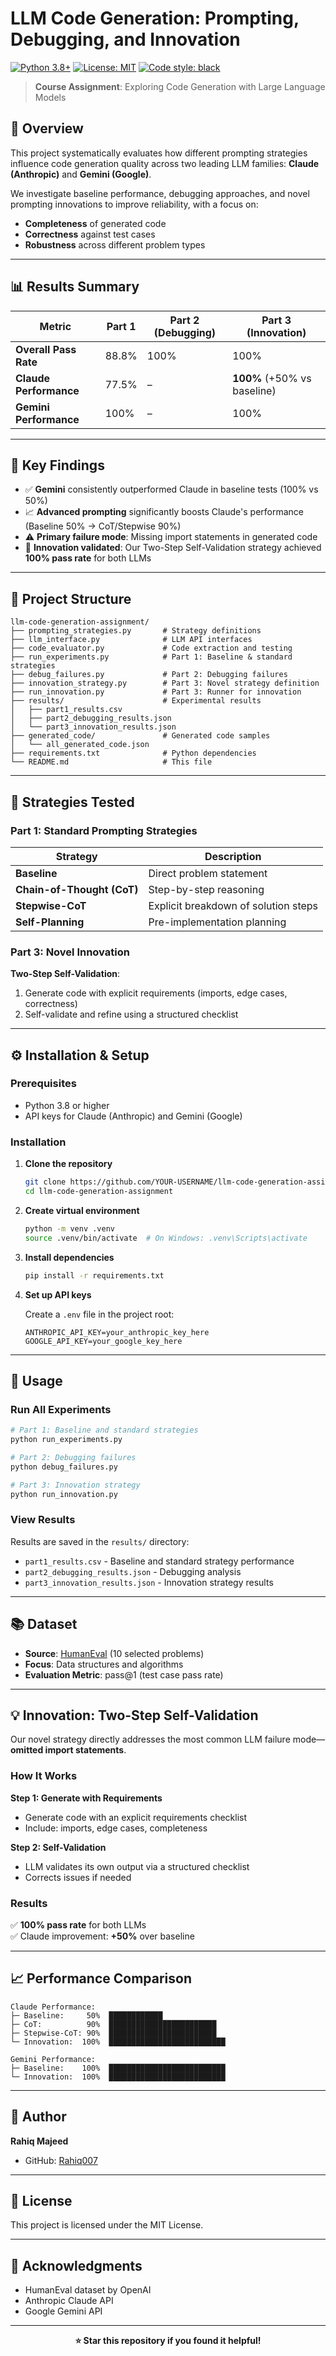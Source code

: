 # LLM Code Generation: Prompting, Debugging, and Innovation

[![Python 3.8+](https://img.shields.io/badge/python-3.8+-blue.svg)](https://www.python.org/downloads/)
[![License: MIT](https://img.shields.io/badge/License-MIT-yellow.svg)](https://opensource.org/licenses/MIT)
[![Code style: black](https://img.shields.io/badge/code%20style-black-000000.svg)](https://github.com/psf/black)

> **Course Assignment**: Exploring Code Generation with Large Language Models

## 📌 Overview

This project systematically evaluates how different prompting strategies influence code generation quality across two leading LLM families: **Claude (Anthropic)** and **Gemini (Google)**.

We investigate baseline performance, debugging approaches, and novel prompting innovations to improve reliability, with a focus on:
- **Completeness** of generated code
- **Correctness** against test cases
- **Robustness** across different problem types

---

## 📊 Results Summary

| Metric | Part 1 | Part 2 (Debugging) | Part 3 (Innovation) |
|--------|--------|-------------------|---------------------|
| **Overall Pass Rate** | 88.8% | 100% | 100% |
| **Claude Performance** | 77.5% | – | **100%** (+50% vs baseline) |
| **Gemini Performance** | 100% | – | 100% |

---

## 🔑 Key Findings

- ✅ **Gemini** consistently outperformed Claude in baseline tests (100% vs 50%)
- 📈 **Advanced prompting** significantly boosts Claude's performance (Baseline 50% → CoT/Stepwise 90%)
- ⚠️ **Primary failure mode**: Missing import statements in generated code
- 🎯 **Innovation validated**: Our Two-Step Self-Validation strategy achieved **100% pass rate** for both LLMs

---

## 📂 Project Structure

```
llm-code-generation-assignment/
├── prompting_strategies.py       # Strategy definitions
├── llm_interface.py              # LLM API interfaces
├── code_evaluator.py             # Code extraction and testing
├── run_experiments.py            # Part 1: Baseline & standard strategies
├── debug_failures.py             # Part 2: Debugging failures
├── innovation_strategy.py        # Part 3: Novel strategy definition
├── run_innovation.py             # Part 3: Runner for innovation
├── results/                      # Experimental results
│   ├── part1_results.csv
│   ├── part2_debugging_results.json
│   └── part3_innovation_results.json
├── generated_code/               # Generated code samples
│   └── all_generated_code.json
├── requirements.txt              # Python dependencies
└── README.md                     # This file
```

---

## 🧪 Strategies Tested

### Part 1: Standard Prompting Strategies

| Strategy | Description |
|----------|-------------|
| **Baseline** | Direct problem statement |
| **Chain-of-Thought (CoT)** | Step-by-step reasoning |
| **Stepwise-CoT** | Explicit breakdown of solution steps |
| **Self-Planning** | Pre-implementation planning |

### Part 3: Novel Innovation

**Two-Step Self-Validation**:
1. Generate code with explicit requirements (imports, edge cases, correctness)
2. Self-validate and refine using a structured checklist

---

## ⚙️ Installation & Setup

### Prerequisites

- Python 3.8 or higher
- API keys for Claude (Anthropic) and Gemini (Google)

### Installation

1. **Clone the repository**
   ```bash
   git clone https://github.com/YOUR-USERNAME/llm-code-generation-assignment.git
   cd llm-code-generation-assignment
   ```

2. **Create virtual environment**
   ```bash
   python -m venv .venv
   source .venv/bin/activate  # On Windows: .venv\Scripts\activate
   ```

3. **Install dependencies**
   ```bash
   pip install -r requirements.txt
   ```

4. **Set up API keys**
   
   Create a `.env` file in the project root:
   ```env
   ANTHROPIC_API_KEY=your_anthropic_key_here
   GOOGLE_API_KEY=your_google_key_here
   ```

---

## 🚀 Usage

### Run All Experiments

```bash
# Part 1: Baseline and standard strategies
python run_experiments.py

# Part 2: Debugging failures
python debug_failures.py

# Part 3: Innovation strategy
python run_innovation.py
```

### View Results

Results are saved in the `results/` directory:
- `part1_results.csv` - Baseline and standard strategy performance
- `part2_debugging_results.json` - Debugging analysis
- `part3_innovation_results.json` - Innovation strategy results

---

## 📚 Dataset

- **Source**: [HumanEval](https://github.com/openai/human-eval) (10 selected problems)
- **Focus**: Data structures and algorithms
- **Evaluation Metric**: pass@1 (test case pass rate)

---

## 💡 Innovation: Two-Step Self-Validation

Our novel strategy directly addresses the most common LLM failure mode—**omitted import statements**.

### How It Works

**Step 1: Generate with Requirements**
- Generate code with an explicit requirements checklist
- Include: imports, edge cases, completeness

**Step 2: Self-Validation**
- LLM validates its own output via a structured checklist
- Corrects issues if needed

### Results

✅ **100% pass rate** for both LLMs  
✅ Claude improvement: **+50%** over baseline

---

## 📈 Performance Comparison

```
Claude Performance:
├─ Baseline:     50%  ████████████
├─ CoT:          90%  ████████████████████████
├─ Stepwise-CoT: 90%  ████████████████████████
└─ Innovation:  100%  ██████████████████████████

Gemini Performance:
├─ Baseline:    100%  ██████████████████████████
└─ Innovation:  100%  ██████████████████████████
```

---

## 👤 Author

**Rahiq Majeed**

- GitHub: [Rahiq007](https://github.com/Rahiq007)

---

## 📄 License

This project is licensed under the MIT License.

---

## 🙏 Acknowledgments

- HumanEval dataset by OpenAI
- Anthropic Claude API
- Google Gemini API

---

<div align="center">
  
**⭐ Star this repository if you found it helpful!**

</div>